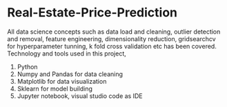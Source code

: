 # Real-Estate-Price-Prediction
All data science concepts such as data load and cleaning, outlier detection and removal, feature engineering, dimensionality reduction, gridsearchcv for hyperparameter tunning, k fold cross validation etc has been covered.
Technology and tools used in this project,
1) Python
2) Numpy and Pandas for data cleaning
3) Matplotlib for data visualization
4) Sklearn for model building
5) Jupyter notebook, visual studio code as IDE

